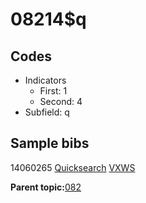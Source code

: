 # 08214$q

## Codes

-   Indicators
    -   First: 1
    -   Second: 4
-   Subfield: q

## Sample bibs

14060265 [Quicksearch](https://search.library.yale.edu/catalog/14060265) [VXWS](http://prodorbis.library.yale.edu:7014/vxws/GetHoldingsService?bibId=14060265)

**Parent topic:**[082](../../tags/082/082.md)

